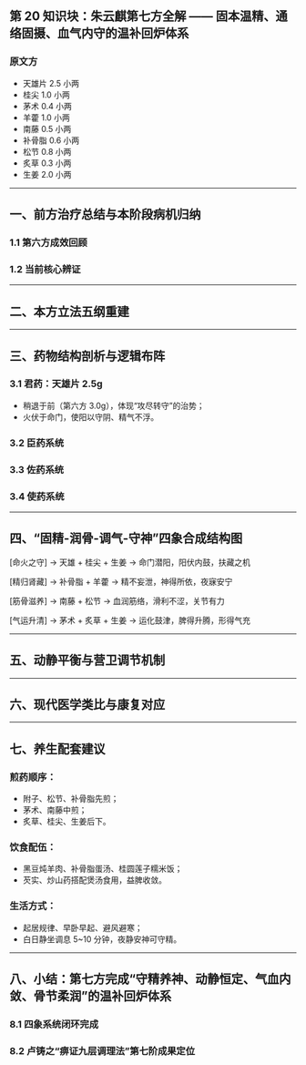 ## 第 20 知识块：朱云麒第七方全解 —— 固本温精、通络固摄、血气内守的温补回炉体系

### 原文方

- 天雄片 2.5 小两
- 桂尖 1.0 小两
- 茅术 0.4 小两
- 羊藿 1.0 小两
- 南藤 0.5 小两
- 补骨脂 0.6 小两
- 松节 0.8 小两
- 炙草 0.3 小两
- 生姜 2.0 小两

---

## 一、前方治疗总结与本阶段病机归纳

### 1.1 第六方成效回顾

### 1.2 当前核心辨证

---

## 二、本方立法五纲重建

---

## 三、药物结构剖析与逻辑布阵

### 3.1 君药：天雄片 2.5g

- 稍退于前（第六方 3.0g），体现“攻尽转守”的治势；
- 火伏于命门，使阳以守阴、精气不浮。

### 3.2 臣药系统

### 3.3 佐药系统

### 3.4 使药系统

---

## 四、“固精-润骨-调气-守神”四象合成结构图

\[命火之守] → 天雄 + 桂尖 + 生姜 → 命门潜阳，阳伏内鼓，扶藏之机

\[精归肾藏] → 补骨脂 + 羊藿 → 精不妄泄，神得所依，夜寐安宁

\[筋骨滋养] → 南藤 + 松节 → 血润筋络，滑利不涩，关节有力

\[气运升清] → 茅术 + 炙草 + 生姜 → 运化鼓津，脾得升腾，形得气充

---

## 五、动静平衡与营卫调节机制

---

## 六、现代医学类比与康复对应

---

## 七、养生配套建议

### 煎药顺序：

- 附子、松节、补骨脂先煎；
- 茅术、南藤中煎；
- 炙草、桂尖、生姜后下。

### 饮食配伍：

- 黑豆炖羊肉、补骨脂蛋汤、桂圆莲子糯米饭；
- 芡实、炒山药搭配煲汤食用，益脾收敛。

### 生活方式：

- 起居规律、早卧早起、避风避寒；
- 白日静坐调息 5\~10 分钟，夜静安神可守精。

---

## 八、小结：第七方完成“守精养神、动静恒定、气血内敛、骨节柔润”的温补回炉体系

### 8.1 四象系统闭环完成

### 8.2 卢铸之“痹证九层调理法”第七阶成果定位
